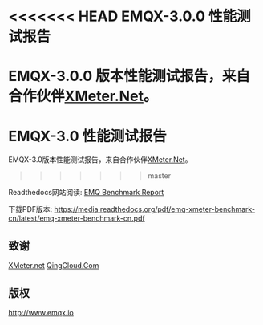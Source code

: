 
<<<<<<< HEAD
EMQX-3.0.0 性能测试报告
====================

EMQX-3.0.0 版本性能测试报告，来自合作伙伴[XMeter.Net](https://www.xmeter.net)。
=======
EMQX-3.0 性能测试报告
====================

EMQX-3.0版本性能测试报告，来自合作伙伴[XMeter.Net](https://www.xmeter.net)。
>>>>>>> master

Readthedocs网站阅读: [EMQ Benchmark Report](http://emq-xmeter-benchmark-cn.readthedocs.io/en/latest/)

下载PDF版本: https://media.readthedocs.org/pdf/emq-xmeter-benchmark-cn/latest/emq-xmeter-benchmark-cn.pdf

致谢
----

[XMeter.net](https://www.xmeter.net) [QingCloud.Com](https://www.qingcloud.com)

版权
----

http://www.emqx.io
